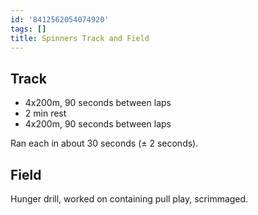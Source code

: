 ```yaml
---
id: '8412562054074920'
tags: []
title: Spinners Track and Field
---
```


## Track 

- 4x200m, 90 seconds between laps
- 2 min rest
- 4x200m, 90 seconds between laps

Ran each in about 30 seconds (± 2 seconds).

## Field

Hunger drill, worked on containing pull play, scrimmaged. 
